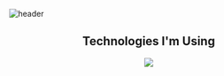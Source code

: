 ![header](https://capsule-render.vercel.app/api?type=waving&color=0:2d1da3,100:f07422&height=150&section=header&text=Isaac's%20Profile&fontSize=90&fontColor=0D1117&animation=fadeIn)

<h2 align="center">Technologies I'm Using</h1>
<p align="center">
  <a href="https://skillicons.dev">
    <img src="https://skillicons.dev/icons?i=java,js,html,css,sass,mysql,php,figma,ps,vscode,eclipse,git,github,stackoverflow" />
  </a>
</p>
